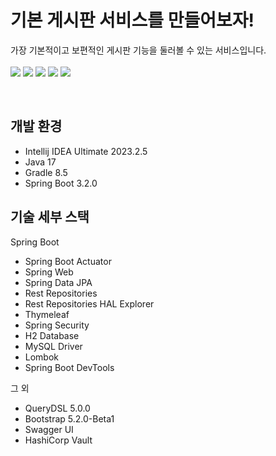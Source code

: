 # 기본 게시판 서비스를 만들어보자!

가장 기본적이고 보편적인 게시판 기능을 둘러볼 수 있는 서비스입니다.<br><br>
<img src="https://img.shields.io/badge/Java-007396?style=for-the-badge&logo=Java&logoColor=white"/> 
<img src="https://img.shields.io/badge/Spring Boot-6DB33F?style=for-the-badge&logo=Spring Boot&logoColor=white">
<img src="https://img.shields.io/badge/Spring Security-6DB33F?style=for-the-badge&logo=Spring Security&logoColor=white"/> 
<img src="https://img.shields.io/badge/Gradle-02303A?style=for-the-badge&logo=Gradle&logoColor=white">
<img src="https://img.shields.io/badge/Thymeleaf-005F0F?style=for-the-badge&logo=Thymeleaf&logoColor=white">

<br>

## 개발 환경

* Intellij IDEA Ultimate 2023.2.5
* Java 17
* Gradle 8.5
* Spring Boot 3.2.0

## 기술 세부 스택

Spring Boot

* Spring Boot Actuator
* Spring Web
* Spring Data JPA
* Rest Repositories
* Rest Repositories HAL Explorer
* Thymeleaf
* Spring Security
* H2 Database
* MySQL Driver
* Lombok
* Spring Boot DevTools

그 외

* QueryDSL 5.0.0
* Bootstrap 5.2.0-Beta1
* Swagger UI
* HashiCorp Vault
